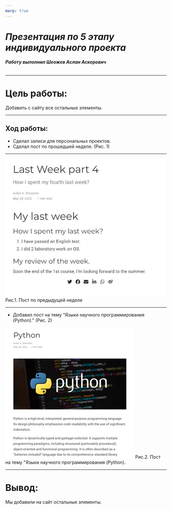 ```yaml
---
marp: true
---
```

# ***Презентация по 5 этапу индивидуального проекта***
###### **Работу выполнил Шеожев Аслан Аскерович**
<!-- _backgroundColor: #11ffee00 -->
---
# Цель работы:

Добавить с сайту все остальные элементы.

<!-- _backgroundColor: #bfccbe -->
---
<!-- _backgroundColor: #bfccbe -->
## Ход работы:

* Сделал записи для персональных проектов.
* Сделал пост по прошедшей неделе. (Рис. 1)

---

![Рис.1. Пост по предыдущей неделе](image/1.jpg) Рис.1. Пост по предыдущей неделе
<!-- _backgroundColor: #bfccbe -->

---
* Добавил пост на тему "Языки научного программирования (Python)." (Рис. 2)
<!-- _backgroundColor: #bfccbe -->

![Рис.2. Пост на тему "Языки научного программирования (Python).](image/2.jpg)
Рис.2. Пост на тему "Языки научного программирования (Python).

---

# Вывод:
Мы добавили на сайт остальные элементы.
<!-- _backgroundColor: #bfccbe -->